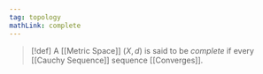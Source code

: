 ```yaml
---
tag: topology
mathLink: complete
---
```

>[!def]
>A [[Metric Space]] $(X, d)$ is said to be *complete* if every [[Cauchy Sequence]] sequence [[Converges]]. 

